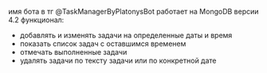 имя бота в тг @TaskManagerByPlatonysBot
работает на MongoDB версии 4.2
функционал:
- добавлять и изменять задачи на определенные даты и время
- показать список задач с оставшимся временем
- отмечать выполненные задачи
- удалять задачи по тексту задачи или по конкретной дате